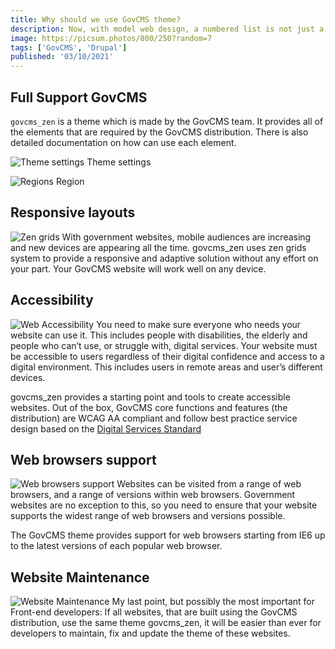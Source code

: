 ```yaml
---
title: Why should we use GovCMS theme?
description: Now, with model web design, a numbered list is not just a plain figure. It can be a different font, size, position, colour, background and whatever.
image: https://picsum.photos/800/250?random=7
tags: ['GovCMS', 'Drupal']
published: '03/10/2021'
---
```


## Full Support GovCMS
`govcms_zen` is a theme which is made by the GovCMS team.  It provides all of the elements that are required by the GovCMS distribution. There is also detailed documentation on how can use each element.

![Theme settings](https://www.lilengine.co/sites/default/files/inline-images/Screen%20Shot%202018-05-18%20at%2013.36.42.png "Screenshot of code")
Theme settings

![Regions](https://www.lilengine.co/sites/default/files/inline-images/Screen%20Shot%202018-05-18%20at%2013.37.30.png)
Region

## Responsive layouts
![Zen grids](https://www.lilengine.co/sites/default/files/inline-images/limitless-layouts.png)
With government websites, mobile audiences are increasing and new devices are appearing all the time. govcms_zen uses zen grids system to provide a responsive and adaptive solution without any effort on your part. Your GovCMS website will work well on any device.

## Accessibility
![Web Accessibility](https://www.lilengine.co/sites/default/files/inline-images/606090-636509991059676901-16x9.jpg)
You need to make sure everyone who needs your website can use it. This includes people with disabilities, the elderly and people who can’t use, or struggle with, digital services. Your website must be accessible to users regardless of their digital confidence and access to a digital environment. This includes users in remote areas and user’s different devices.

govcms_zen provides a starting point and tools to create accessible websites. Out of the box, GovCMS core functions and features (the distribution) are WCAG AA compliant and follow best practice service design based on the [Digital Services Standard](https://www.dta.gov.au/standard/)

## Web browsers support
![Web browsers support](https://www.lilengine.co/sites/default/files/inline-images/browsericons-768x329.png)
Websites can be visited from a range of web browsers, and a range of versions within web browsers. Government websites are no exception to this, so you need to ensure that your website supports the widest range of web browsers and versions possible.

The GovCMS theme provides support for web browsers starting from IE6 up to the latest versions of each popular web browser.

## Website Maintenance
![Website Maintenance](https://www.lilengine.co/sites/default/files/inline-images/web-maintenance.png)
My last point, but possibly the most important for Front-end developers: If all websites, that are built using the GovCMS distribution, use the same theme govcms_zen, it will be easier than ever for developers to maintain, fix and update the theme of these websites.




